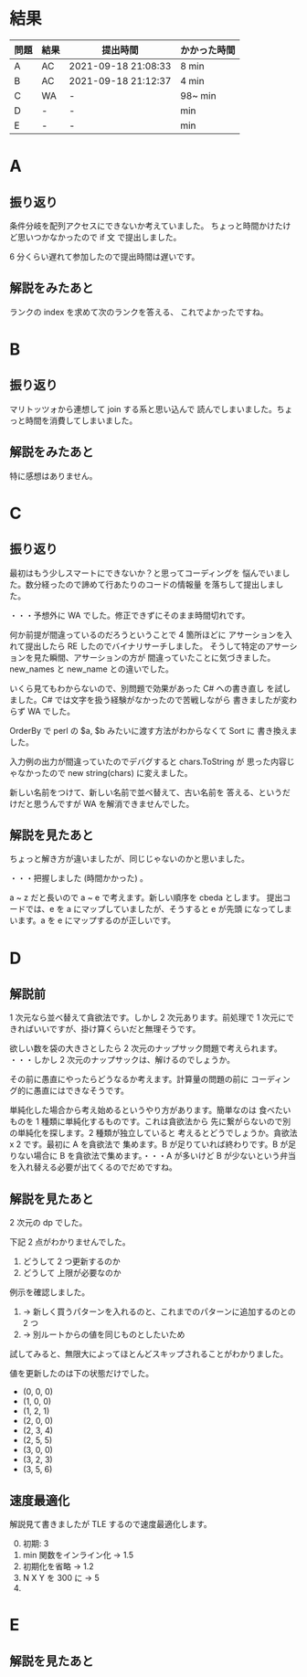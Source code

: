 # 結果

| 問題 | 結果 | 提出時間            | かかった時間 |
|------|------|---------------------|--------------|
| A    | AC   | 2021-09-18 21:08:33 | 8 min        |
| B    | AC   | 2021-09-18 21:12:37 | 4 min        |
| C    | WA   | -                   | 98~ min      |
| D    | -    | -                   |     min      |
| E    | -    | -                   |     min      |

# A

## 振り返り

条件分岐を配列アクセスにできないか考えていました。
ちょっと時間かけたけど思いつかなかったので if 文
で提出しました。

6 分くらい遅れて参加したので提出時間は遅いです。

## 解説をみたあと

ランクの index を求めて次のランクを答える、
これでよかったですね。

# B

## 振り返り

マリトッツォから連想して join する系と思い込んで
読んでしまいました。ちょっと時間を消費してしまいました。

## 解説をみたあと

特に感想はありません。

# C

## 振り返り

最初はもう少しスマートにできないか？と思ってコーディングを
悩んでいました。数分経ったので諦めて行あたりのコードの情報量
を落ちして提出しました。

・・・予想外に WA でした。修正できずにそのまま時間切れです。

何か前提が間違っているのだろうということで 4 箇所ほどに
アサーションを入れて提出したら RE したのでバイナリサーチしました。
そうして特定のアサーションを見た瞬間、アサーションの方が
間違っていたことに気づきました。new_names と new_name との違いでした。

いくら見てもわからないので、別問題で効果があった C# への書き直し
を試しました。C# では文字を扱う経験がなかったので苦戦しながら
書きましたが変わらず WA でした。

OrderBy で perl の $a, $b みたいに渡す方法がわからなくて Sort に
書き換えました。

入力例の出力が間違っていたのでデバグすると chars.ToString が
思った内容じゃなかったので new string(chars) に変えました。

新しい名前をつけて、新しい名前で並べ替えて、古い名前を
答える、というだけだと思うんですが WA を解消できませんでした。

## 解説を見たあと

ちょっと解き方が違いましたが、同じじゃないのかと思いました。

・・・把握しました (時間かかった) 。

a ~ z だと長いので a ~ e で考えます。新しい順序を cbeda とします。
提出コードでは、e を a にマップしていましたが、そうすると e が先頭
になってしまいます。a を e にマップするのが正しいです。

# D

## 解説前

1 次元なら並べ替えて貪欲法です。しかし 2 次元あります。前処理で
1 次元にできればいいですが、掛け算くらいだと無理そうです。

欲しい数を袋の大きさとしたら 2 次元のナップサック問題で考えられます。
・・・しかし 2 次元のナップサックは、解けるのでしょうか。

その前に愚直にやったらどうなるか考えます。計算量の問題の前に
コーディング的に愚直にはできなそうです。

単純化した場合から考え始めるというやり方があります。簡単なのは
食べたいものを 1 種類に単純化するものです。これは貪欲法から
先に繋がらないので別の単純化を探します。2 種類が独立していると
考えるとどうでしょうか。貪欲法 x 2 です。最初に A を貪欲法で
集めます。B が足りていれば終わりです。B が足りない場合に
B を貪欲法で集めます。・・・A が多いけど B が少ないという弁当
を入れ替える必要が出てくるのでだめですね。

## 解説を見たあと

2 次元の dp でした。

下記 2 点がわかりませんでした。

1. どうして 2 つ更新するのか
2. どうして 上限が必要なのか

例示を確認しました。

1. -> 新しく買うパターンを入れるのと、これまでのパターンに追加するのとの 2 つ
2. -> 別ルートからの値を同じものとしたいため

試してみると、無限大によってほとんどスキップされることがわかりました。

値を更新したのは下の状態だけでした。

- (0, 0, 0)
- (1, 0, 0)
- (1, 2, 1)
- (2, 0, 0)
- (2, 3, 4)
- (2, 5, 5)
- (3, 0, 0)
- (3, 2, 3)
- (3, 5, 6)

## 速度最適化

解説見て書きましたが TLE するので速度最適化します。

0. 初期: 3
1. min 関数をインライン化 -> 1.5
2. 初期化を省略 -> 1.2
3. N X Y を 300 に -> 5
4. 

# E

## 解説を見たあと
